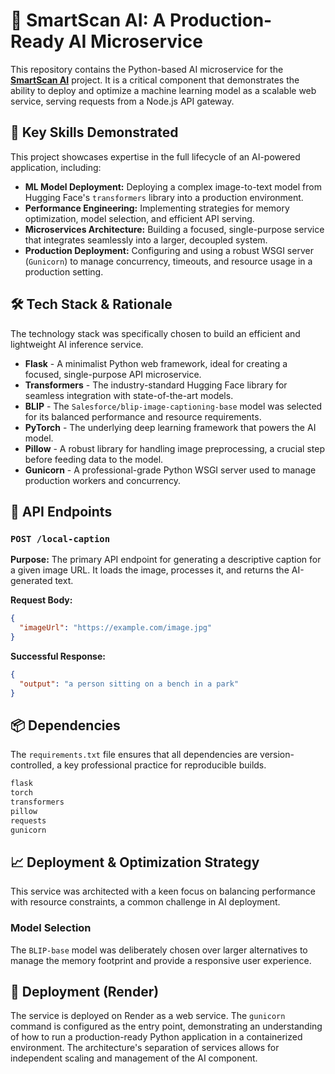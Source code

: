 # **🧠 SmartScan AI: A Production-Ready AI Microservice**

This repository contains the Python-based AI microservice for the **[SmartScan AI](https://python-backend-server-8nsy.onrender.com)** project. It is a critical component that demonstrates the ability to deploy and optimize a machine learning model as a scalable web service, serving requests from a Node.js API gateway.

## **🔑 Key Skills Demonstrated**

This project showcases expertise in the full lifecycle of an AI-powered application, including:

  * **ML Model Deployment:** Deploying a complex image-to-text model from Hugging Face's `transformers` library into a production environment.
  * **Performance Engineering:** Implementing strategies for memory optimization, model selection, and efficient API serving.
  * **Microservices Architecture:** Building a focused, single-purpose service that integrates seamlessly into a larger, decoupled system.
  * **Production Deployment:** Configuring and using a robust WSGI server (`Gunicorn`) to manage concurrency, timeouts, and resource usage in a production setting.

## **🛠️ Tech Stack & Rationale**

The technology stack was specifically chosen to build an efficient and lightweight AI inference service.

  * **Flask** - A minimalist Python web framework, ideal for creating a focused, single-purpose API microservice.
  * **Transformers** - The industry-standard Hugging Face library for seamless integration with state-of-the-art models.
  * **BLIP** - The `Salesforce/blip-image-captioning-base` model was selected for its balanced performance and resource requirements.
  * **PyTorch** - The underlying deep learning framework that powers the AI model.
  * **Pillow** - A robust library for handling image preprocessing, a crucial step before feeding data to the model.
  * **Gunicorn** - A professional-grade Python WSGI server used to manage production workers and concurrency.

## **🚀 API Endpoints**

### `POST /local-caption`

**Purpose:** The primary API endpoint for generating a descriptive caption for a given image URL. It loads the image, processes it, and returns the AI-generated text.

**Request Body:**

```json
{
  "imageUrl": "https://example.com/image.jpg"
}
```

**Successful Response:**

```json
{
  "output": "a person sitting on a bench in a park"
}
```

## **📦 Dependencies**

The `requirements.txt` file ensures that all dependencies are version-controlled, a key professional practice for reproducible builds.

```txt
flask
torch
transformers
pillow
requests
gunicorn
```

## **📈 Deployment & Optimization Strategy**

This service was architected with a keen focus on balancing performance with resource constraints, a common challenge in AI deployment.

### **Model Selection**

The `BLIP-base` model was deliberately chosen over larger alternatives to manage the memory footprint and provide a responsive user experience.

## **🚀 Deployment (Render)**

The service is deployed on Render as a web service. The `gunicorn` command is configured as the entry point, demonstrating an understanding of how to run a production-ready Python application in a containerized environment. The architecture's separation of services allows for independent scaling and management of the AI component.

